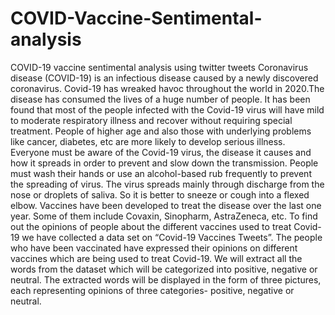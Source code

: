 # COVID-Vaccine-Sentimental-analysis
COVID-19 vaccine sentimental analysis using twitter tweets
  Coronavirus disease (COVID-19) is an infectious disease caused by a newly discovered coronavirus. Covid-19 has wreaked havoc throughout the world in 2020.The disease has consumed the lives of a huge number of people. It has been found that most of the people infected with the Covid-19 virus will have mild to moderate respiratory illness and recover without requiring special treatment. People of higher age and also those with underlying problems like cancer, diabetes, etc are more likely to develop serious illness. Everyone must be aware of the Covid-19 virus, the disease it causes and how it spreads in order to prevent and slow down the transmission. People must wash their hands or use an alcohol-based rub frequently to prevent the spreading of virus. The virus spreads mainly through discharge from the nose or droplets of saliva. So it is better to sneeze or cough into a flexed elbow.
	Vaccines have been developed to treat the disease over the last one year. Some of them include Covaxin, Sinopharm, AstraZeneca, etc. To find out the opinions of people about the different vaccines used to treat Covid-19 we have collected a data set on “Covid-19 Vaccines Tweets”. The people who have been vaccinated have expressed their opinions on different vaccines which are being used to treat Covid-19. We will extract all the words from the dataset which will be categorized into positive, negative or neutral. The extracted words will be displayed in the form of three pictures, each representing opinions of three categories- positive, negative or neutral.
